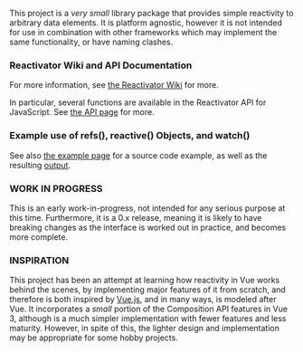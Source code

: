This project is a _very small_ library package that provides simple reactivity to arbitrary data elements. It is platform agnostic, however it is not intended for use in combination with other frameworks which may implement the same functionality, or have naming clashes.

### Reactivator Wiki and API Documentation

For more information, see [the Reactivator Wiki](https://github.com/appurist/reactivator/wiki/) for more.

In particular, several functions are available in the Reactivator API for JavaScript. See [the API page](https://github.com/appurist/reactivator/wiki/Reactivator-API) for more.

### Example use of refs(), reactive() Objects, and watch()

See also [the example page](https://github.com/appurist/reactivator/wiki/Summary:-Example-use-of-ref(),-reactive()-and-watch()) for a source code example, as well as the resulting [output](https://github.com/appurist/reactivator/wiki/Summary:-Example-use-of-ref(),-reactive()-and-watch()#output).

### WORK IN PROGRESS
This is an early work-in-progress, not intended for any serious purpose at this time. Furthermore, it is a 0.x release, meaning it is likely to have breaking changes as the interface is worked out in practice, and becomes more complete.

### INSPIRATION
This project has been an attempt at learning how reactivity in Vue works behind the scenes, by implementing major features of it from scratch, and therefore is both inspired by [Vue.js](https://vuejs.org/), and in many ways, is modeled after Vue. It incorporates a _small_ portion of the Composition API features in Vue 3, although is a much simpler implementation with fewer features and less maturity. However, in spite of this, the lighter design and implementation may be appropriate for some hobby projects.
